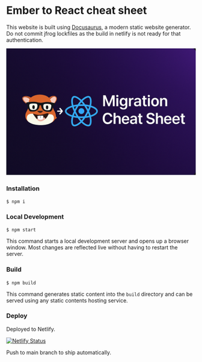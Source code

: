 # Ember to React cheat sheet

This website is built using [Docusaurus](https://docusaurus.io/), a modern static website generator. Do not commit jfrog lockfiles as the build in netlify is not ready for that authentication.

![](/static/img/social-card.png)

### Installation

```
$ npm i
```

### Local Development

```
$ npm start
```

This command starts a local development server and opens up a browser window. Most changes are reflected live without having to restart the server.

### Build

```
$ npm build
```

This command generates static content into the `build` directory and can be served using any static contents hosting service.

### Deploy

Deployed to Netlify.

[![Netlify Status](https://api.netlify.com/api/v1/badges/858c0152-6b5b-414c-a832-cd10b1245362/deploy-status)](https://app.netlify.com/sites/ember-to-react/deploys)

Push to main branch to ship automatically.
